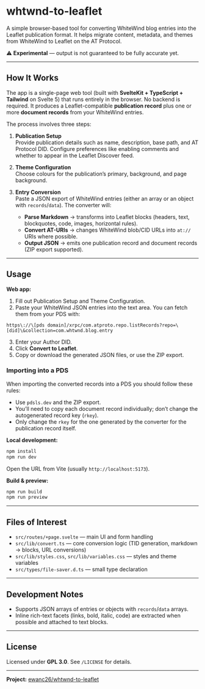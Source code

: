 # whtwnd-to-leaflet

A simple browser-based tool for converting WhiteWind blog entries into the Leaflet publication format. It helps migrate content, metadata, and themes from WhiteWind to Leaflet on the AT Protocol.

⚠️ **Experimental** — output is not guaranteed to be fully accurate yet.

---

## How It Works

The app is a single-page web tool (built with **SvelteKit + TypeScript + Tailwind** on Svelte 5) that runs entirely in the browser. No backend is required. It produces a Leaflet-compatible **publication record** plus one or more **document records** from your WhiteWind entries.

The process involves three steps:

1. **Publication Setup**  
   Provide publication details such as name, description, base path, and AT Protocol DID. Configure preferences like enabling comments and whether to appear in the Leaflet Discover feed.

2. **Theme Configuration**  
   Choose colours for the publication’s primary, background, and page background.

3. **Entry Conversion**  
   Paste a JSON export of WhiteWind entries (either an array or an object with `records`/`data`). The converter will:  
   - **Parse Markdown** → transforms into Leaflet blocks (headers, text, blockquotes, code, images, horizontal rules).  
   - **Convert AT-URIs** → changes WhiteWind blob/CID URLs into `at://` URIs where possible.  
   - **Output JSON** → emits one publication record and document records (ZIP export supported).

---

## Usage

**Web app:**

1. Fill out Publication Setup and Theme Configuration.  
2. Paste your WhiteWind JSON entries into the text area. You can fetch them from your PDS with:

```plaintext
https\://\[pds domain]/xrpc/com.atproto.repo.listRecords?repo=\[did]\&collection=com.whtwnd.blog.entry
```

3. Enter your Author DID.  
4. Click **Convert to Leaflet**.  
5. Copy or download the generated JSON files, or use the ZIP export.

### Importing into a PDS

When importing the converted records into a PDS you should follow these rules:

- Use `pdsls.dev` and the ZIP export.
- You’ll need to copy each document record individually; don’t change the autogenerated record key (`rkey`).
- Only change the `rkey` for the one generated by the converter for the publication record itself.

**Local development:**

```bash
npm install
npm run dev
```

Open the URL from Vite (usually `http://localhost:5173`).

**Build & preview:**

```bash
npm run build
npm run preview
```

---

## Files of Interest

* `src/routes/+page.svelte` — main UI and form handling
* `src/lib/convert.ts` — core conversion logic (TID generation, markdown → blocks, URL conversions)
* `src/lib/styles.css`, `src/lib/variables.css` — styles and theme variables
* `src/types/file-saver.d.ts` — small type declaration

---

## Development Notes

* Supports JSON arrays of entries or objects with `records`/`data` arrays.
* Inline rich-text facets (links, bold, italic, code) are extracted when possible and attached to text blocks.

---

## License

Licensed under **GPL 3.0**. See `/LICENSE` for details.

---

**Project:** [ewanc26/whtwnd-to-leaflet](https://github.com/ewanc26/whtwnd-to-leaflet)
